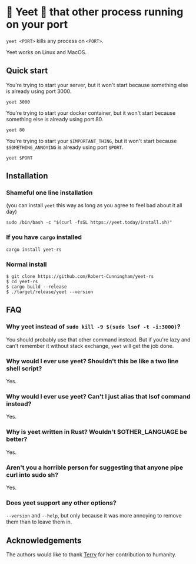 # 🚨 Yeet 🚨 that other process running on your port

`yeet <PORT>` kills any process on `<PORT>`. 

Yeet works on Linux and MacOS.

## Quick start

You're trying to start your server, but it won't start because something else is already using port 3000. 
```
yeet 3000
```

You're trying to start your docker container, but it won't start because something else is already using port 80. 

```
yeet 80
```

You're trying to start your `$IMPORTANT_THING`, but it won't start because `$SOMETHING_ANNOYING` is already using port `$PORT`. 

```
yeet $PORT
```



## Installation
### Shameful one line installation

(you can install `yeet` this way as long as you agree to feel bad about it all day)
```
sudo /bin/bash -c "$(curl -fsSL https://yeet.today/install.sh)"
```

### If you have `cargo` installed
```
cargo install yeet-rs
```

### Normal install
```
$ git clone https://github.com/Robert-Cunningham/yeet-rs
$ cd yeet-rs
$ cargo build --release
$ ./target/release/yeet --version
```

## FAQ

### Why yeet instead of `sudo kill -9 $(sudo lsof -t -i:3000)`?
You should probably use that other command instead. But if you're lazy and can't remember it without stack exchange, `yeet` will get the job done.

### Why would I ever use yeet? Shouldn't this be like a two line shell script?
Yes.

### Why would I ever use yeet? Can't I just alias that lsof command instead?
Yes.

### Why is yeet written in Rust? Wouldn't $OTHER_LANGUAGE be better?
Yes.

### Aren't you a horrible person for suggesting that anyone pipe curl into sudo sh?
Yes.

### Does yeet support any other options?
`--version` and `--help`, but only because it was more annoying to remove them than to leave them in.

## Acknowledgements
The authors would like to thank [Terry](https://www.youtube.com/watch?v=2Bjy5YQ5xPc) for her contribution to humanity.
